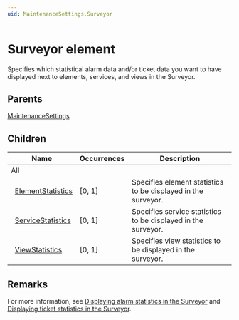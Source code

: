 ```yaml
---
uid: MaintenanceSettings.Surveyor
---
```


# Surveyor element

Specifies which statistical alarm data and/or ticket data you want to have displayed next to elements, services, and views in the Surveyor.

## Parents

[MaintenanceSettings](xref:MaintenanceSettings)

## Children

| Name | Occurrences | Description |
| --- | --- | --- |
| All |  |  |
| &#160;&#160;[ElementStatistics](xref:MaintenanceSettings.Surveyor.ElementStatistics) | [0, 1] | Specifies element statistics to be displayed in the surveyor. |
| &#160;&#160;[ServiceStatistics](xref:MaintenanceSettings.Surveyor.ServiceStatistics) | [0, 1] | Specifies service statistics to be displayed in the surveyor. |
| &#160;&#160;[ViewStatistics](xref:MaintenanceSettings.Surveyor.ViewStatistics) | [0, 1] | Specifies view statistics to be displayed in the surveyor. |

## Remarks

For more information, see [Displaying alarm statistics in the Surveyor](xref:Displaying_alarm_statistics_in_the_Surveyor) and [Displaying ticket statistics in the Surveyor](xref:Displaying_ticket_statistics_in_the_Surveyor).
